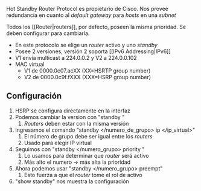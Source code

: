 Hot Standby Router Protocol es propietario de Cisco.
Nos provee redundancia en cuanto al *default gateway* para *hosts* en una *subnet*

Todos los [[Router|routers]], por defecto, poseen la misma prioridad. Se deben configurar para cambiarla.

- En este protocolo se elige un *router* activo y uno *standby*
- Posee 2 versiones, versión 2 soporta [[IPv6 Addressing|IPv6]]
- V1 envía multicast a 224.0.0.2 y V2 a 224.0.0.102
- MAC virtual
	- V1 de 0000.0c07.acXX (XX=HSRTP group number)
	- V2 de 0000.0c9f.fXXX (XXX=HSRP group number)

## Configuración

1. HSRP se configura directamente en la interfaz
2. Podemos cambiar la version con "standby </version>"
	1. *Routers* deben estar con la misma versión
3. Ingresamos el comando "standby </numero_de_grupo> ip </ip_virtual>"
	1. El número de grupo debe ser igual entre los *routers*
	2. Usado para elegir IP virtual
4. Seguimos con "standby </numero_grupo> priority </valor>"
	1. Lo usamos para determinar que *router* será activo
	2. Más alto el numero -> más alta la prioridad
5. Ahora podemos usar "standby </numero_grupo> preempt"
	1. Esto fuerza a que el *router* tome el rol de activo
6. "show standby" nos muestra la configuración